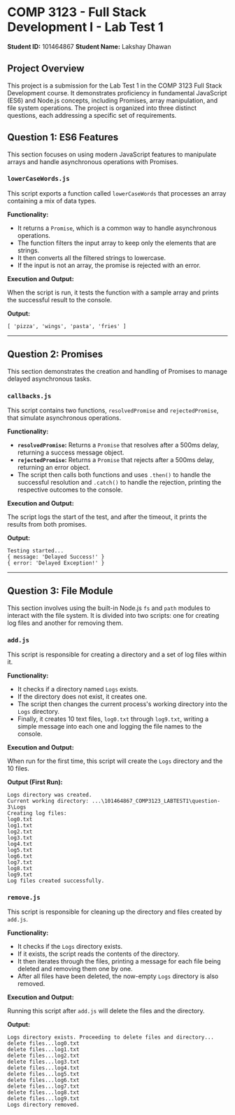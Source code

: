 # COMP 3123 - Full Stack Development I - Lab Test 1

**Student ID:** 101464867
**Student Name:** Lakshay Dhawan

## Project Overview

This project is a submission for the Lab Test 1 in the COMP 3123 Full Stack Development course. It demonstrates proficiency in fundamental JavaScript (ES6) and Node.js concepts, including Promises, array manipulation, and file system operations. The project is organized into three distinct questions, each addressing a specific set of requirements.

## Question 1: ES6 Features

This section focuses on using modern JavaScript features to manipulate arrays and handle asynchronous operations with Promises.

### `lowerCaseWords.js`

This script exports a function called `lowerCaseWords` that processes an array containing a mix of data types.

**Functionality:**
*   It returns a `Promise`, which is a common way to handle asynchronous operations.
*   The function filters the input array to keep only the elements that are strings.
*   It then converts all the filtered strings to lowercase.
*   If the input is not an array, the promise is rejected with an error.

**Execution and Output:**

When the script is run, it tests the function with a sample array and prints the successful result to the console.

**Output:**
```
[ 'pizza', 'wings', 'pasta', 'fries' ]
```

---

## Question 2: Promises

This section demonstrates the creation and handling of Promises to manage delayed asynchronous tasks.

### `callbacks.js`

This script contains two functions, `resolvedPromise` and `rejectedPromise`, that simulate asynchronous operations.

**Functionality:**
*   **`resolvedPromise`:** Returns a `Promise` that resolves after a 500ms delay, returning a success message object.
*   **`rejectedPromise`:** Returns a `Promise` that rejects after a 500ms delay, returning an error object.
*   The script then calls both functions and uses `.then()` to handle the successful resolution and `.catch()` to handle the rejection, printing the respective outcomes to the console.

**Execution and Output:**

The script logs the start of the test, and after the timeout, it prints the results from both promises.

**Output:**
```
Testing started...
{ message: 'Delayed Success!' }
{ error: 'Delayed Exception!' }
```

---

## Question 3: File Module

This section involves using the built-in Node.js `fs` and `path` modules to interact with the file system. It is divided into two scripts: one for creating log files and another for removing them.

### `add.js`

This script is responsible for creating a directory and a set of log files within it.

**Functionality:**
*   It checks if a directory named `Logs` exists.
*   If the directory does not exist, it creates one.
*   The script then changes the current process's working directory into the `Logs` directory.
*   Finally, it creates 10 text files, `log0.txt` through `log9.txt`, writing a simple message into each one and logging the file names to the console.

**Execution and Output:**

When run for the first time, this script will create the `Logs` directory and the 10 files.

**Output (First Run):**
```
Logs directory was created.
Current working directory: ...\101464867_COMP3123_LABTEST1\question-3\Logs
Creating log files:
log0.txt
log1.txt
log2.txt
log3.txt
log4.txt
log5.txt
log6.txt
log7.txt
log8.txt
log9.txt
Log files created successfully.
```

### `remove.js`

This script is responsible for cleaning up the directory and files created by `add.js`.

**Functionality:**
*   It checks if the `Logs` directory exists.
*   If it exists, the script reads the contents of the directory.
*   It then iterates through the files, printing a message for each file being deleted and removing them one by one.
*   After all files have been deleted, the now-empty `Logs` directory is also removed.

**Execution and Output:**

Running this script after `add.js` will delete the files and the directory.

**Output:**
```
Logs directory exists. Proceeding to delete files and directory...
delete files...log0.txt
delete files...log1.txt
delete files...log2.txt
delete files...log3.txt
delete files...log4.txt
delete files...log5.txt
delete files...log6.txt
delete files...log7.txt
delete files...log8.txt
delete files...log9.txt
Logs directory removed.
```